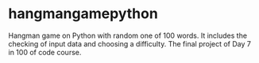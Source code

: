 # hangmangamepython
Hangman game on Python with random one of 100 words. It includes the checking of input data and choosing a difficulty. The final project of Day 7 in 100 of code course. 
